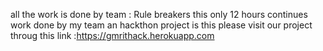 all the work is done by team : Rule breakers 
this only 12 hours continues work done by my team 
an hackthon project is this 
                             please visit our project throug this link :https://gmrithack.herokuapp.com
